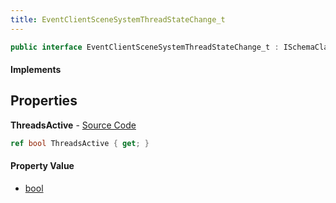 ```yaml
---
title: EventClientSceneSystemThreadStateChange_t
---
```


```csharp
public interface EventClientSceneSystemThreadStateChange_t : ISchemaClass<EventClientSceneSystemThreadStateChange_t>, ISchemaField, ISchemaClass, INativeHandle
```

#### Implements

## Properties

**ThreadsActive** - [Source Code](https://github.com/swiftly-solution/swiftlys2/blob/master/managed/src/SwiftlyS2.Generated/Schemas/Interfaces/EventClientSceneSystemThreadStateChange_t.cs#L16)

```csharp
ref bool ThreadsActive { get; }
```

#### Property Value

- [bool](https://learn.microsoft.com/dotnet/api/system.boolean)

